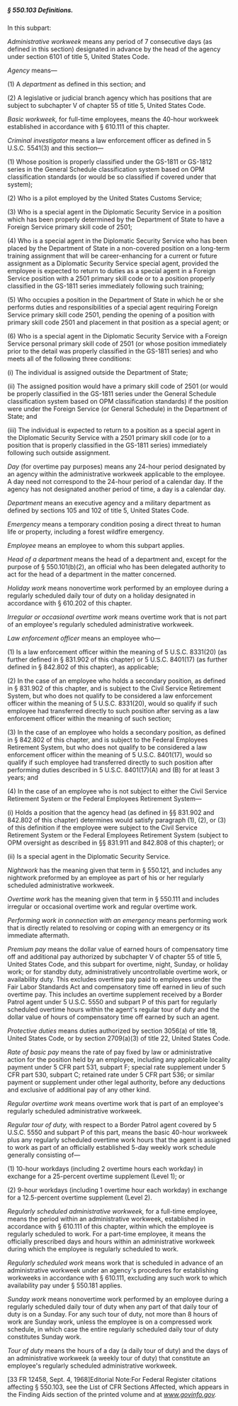 ##### § 550.103 Definitions. #####

In this subpart:

*Administrative workweek* means any period of 7 consecutive days (as defined in this section) designated in advance by the head of the agency under section 6101 of title 5, United States Code.

*Agency* means—

(1) A *department* as defined in this section; and

(2) A legislative or judicial branch agency which has positions that are subject to subchapter V of chapter 55 of title 5, United States Code.

*Basic workweek,* for full-time employees, means the 40-hour workweek established in accordance with § 610.111 of this chapter.

*Criminal investigator* means a law enforcement officer as defined in 5 U.S.C. 5541(3) and this section—

(1) Whose position is properly classified under the GS-1811 or GS-1812 series in the General Schedule classification system based on OPM classification standards (or would be so classified if covered under that system);

(2) Who is a pilot employed by the United States Customs Service;

(3) Who is a special agent in the Diplomatic Security Service in a position which has been properly determined by the Department of State to have a Foreign Service primary skill code of 2501;

(4) Who is a special agent in the Diplomatic Security Service who has been placed by the Department of State in a non-covered position on a long-term training assignment that will be career-enhancing for a current or future assignment as a Diplomatic Security Service special agent, provided the employee is expected to return to duties as a special agent in a Foreign Service position with a 2501 primary skill code or to a position properly classified in the GS-1811 series immediately following such training;

(5) Who occupies a position in the Department of State in which he or she performs duties and responsibilities of a special agent requiring Foreign Service primary skill code 2501, pending the opening of a position with primary skill code 2501 and placement in that position as a special agent; or

(6) Who is a special agent in the Diplomatic Security Service with a Foreign Service personal primary skill code of 2501 (or whose position immediately prior to the detail was properly classified in the GS-1811 series) and who meets all of the following three conditions:

(i) The individual is assigned outside the Department of State;

(ii) The assigned position would have a primary skill code of 2501 (or would be properly classified in the GS-1811 series under the General Schedule classification system based on OPM classification standards) if the position were under the Foreign Service (or General Schedule) in the Department of State; and

(iii) The individual is expected to return to a position as a special agent in the Diplomatic Security Service with a 2501 primary skill code (or to a position that is properly classified in the GS-1811 series) immediately following such outside assignment.

*Day* (for overtime pay purposes) means any 24-hour period designated by an agency within the administrative workweek applicable to the employee. A day need not correspond to the 24-hour period of a calendar day. If the agency has not designated another period of time, a day is a calendar day.

*Department* means an executive agency and a military department as defined by sections 105 and 102 of title 5, United States Code.

*Emergency* means a temporary condition posing a direct threat to human life or property, including a forest wildfire emergency.

*Employee* means an employee to whom this subpart applies.

*Head of a department* means the head of a department and, except for the purpose of § 550.101(b)(2), an official who has been delegated authority to act for the head of a department in the matter concerned.

*Holiday work* means nonovertime work performed by an employee during a regularly scheduled daily tour of duty on a holiday designated in accordance with § 610.202 of this chapter.

*Irregular or occasional overtime work* means overtime work that is not part of an employee's regularly scheduled administrative workweek.

*Law enforcement officer* means an employee who—

(1) Is a law enforcement officer within the meaning of 5 U.S.C. 8331(20) (as further defined in § 831.902 of this chapter) or 5 U.S.C. 8401(17) (as further defined in § 842.802 of this chapter), as applicable;

(2) In the case of an employee who holds a secondary position, as defined in § 831.902 of this chapter, and is subject to the Civil Service Retirement System, but who does not qualify to be considered a law enforcement officer within the meaning of 5 U.S.C. 8331(20), would so qualify if such employee had transferred directly to such position after serving as a law enforcement officer within the meaning of such section;

(3) In the case of an employee who holds a secondary position, as defined in § 842.802 of this chapter, and is subject to the Federal Employees Retirement System, but who does not qualify to be considered a law enforcement officer within the meaning of 5 U.S.C. 8401(17), would so qualify if such employee had transferred directly to such position after performing duties described in 5 U.S.C. 8401(17)(A) and (B) for at least 3 years; and

(4) In the case of an employee who is not subject to either the Civil Service Retirement System or the Federal Employees Retirement System—

(i) Holds a position that the agency head (as defined in §§ 831.902 and 842.802 of this chapter) determines would satisfy paragraph (1), (2), or (3) of this definition if the employee were subject to the Civil Service Retirement System or the Federal Employees Retirement System (subject to OPM oversight as described in §§ 831.911 and 842.808 of this chapter); or

(ii) Is a special agent in the Diplomatic Security Service.

*Nightwork* has the meaning given that term in § 550.121, and includes any nightwork preformed by an employee as part of his or her regularly scheduled administrative workweek.

*Overtime work* has the meaning given that term in § 550.111 and includes irregular or occasional overtime work and regular overtime work.

*Performing work in connection with an emergency* means performing work that is directly related to resolving or coping with an emergency or its immediate aftermath.

*Premium pay* means the dollar value of earned hours of compensatory time off and additional pay authorized by subchapter V of chapter 55 of title 5, United States Code, and this subpart for overtime, night, Sunday, or holiday work; or for standby duty, administratively uncontrollable overtime work, or availability duty. This excludes overtime pay paid to employees under the Fair Labor Standards Act and compensatory time off earned in lieu of such overtime pay. This includes an overtime supplement received by a Border Patrol agent under 5 U.S.C. 5550 and subpart P of this part for regularly scheduled overtime hours within the agent's regular tour of duty and the dollar value of hours of compensatory time off earned by such an agent.

*Protective duties* means duties authorized by section 3056(a) of title 18, United States Code, or by section 2709(a)(3) of title 22, United States Code.

*Rate of basic pay* means the rate of pay fixed by law or administrative action for the position held by an employee, including any applicable locality payment under 5 CFR part 531, subpart F; special rate supplement under 5 CFR part 530, subpart C; retained rate under 5 CFR part 536; or similar payment or supplement under other legal authority, before any deductions and exclusive of additional pay of any other kind.

*Regular overtime work* means overtime work that is part of an employee's regularly scheduled administrative workweek.

*Regular tour of duty,* with respect to a Border Patrol agent covered by 5 U.S.C. 5550 and subpart P of this part, means the basic 40-hour workweek plus any regularly scheduled overtime work hours that the agent is assigned to work as part of an officially established 5-day weekly work schedule generally consisting of—

(1) 10-hour workdays (including 2 overtime hours each workday) in exchange for a 25-percent overtime supplement (Level 1); or

(2) 9-hour workdays (including 1 overtime hour each workday) in exchange for a 12.5-percent overtime supplement (Level 2).

*Regularly scheduled administrative workweek,* for a full-time employee, means the period within an administrative workweek, established in accordance with § 610.111 of this chapter, within which the employee is regularly scheduled to work. For a part-time employee, it means the officially prescribed days and hours within an administrative workweek during which the employee is regularly scheduled to work.

*Regularly scheduled work* means work that is scheduled in advance of an administrative workweek under an agency's procedures for establishing workweeks in accordance with § 610.111, excluding any such work to which availability pay under § 550.181 applies.

*Sunday work* means nonovertime work performed by an employee during a regularly scheduled daily tour of duty when any part of that daily tour of duty is on a Sunday. For any such tour of duty, not more than 8 hours of work are Sunday work, unless the employee is on a compressed work schedule, in which case the entire regularly scheduled daily tour of duty constitutes Sunday work.

*Tour of duty* means the hours of a day (a daily tour of duty) and the days of an administrative workweek (a weekly tour of duty) that constitute an employee's regularly scheduled administrative workweek.

[33 FR 12458, Sept. 4, 1968]Editorial Note:For Federal Register citations affecting § 550.103, see the List of CFR Sections Affected, which appears in the Finding Aids section of the printed volume and at *www.govinfo.gov.*